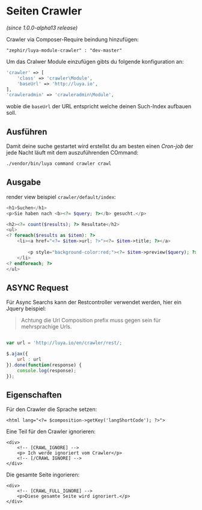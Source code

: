 Seiten Crawler
==============

*(since 1.0.0-alpha13 release)*

Crawler via Composer-Require beindung hinzufügen:

```
"zephir/luya-module-crawler" : "dev-master"
```

Um das Cralwer Module einzufügen gibts du folgende konfiguration an:

```php
'crawler' => [
    'class' => 'crawler\Module',
    'baseUrl' => 'http://luya.io',
],
'crawleradmin' => 'crawleradmin\Module',
```

wobie die `baseUrl` der URL entspricht welche deinen Such-Index aufbauen soll.

Ausführen
---------

Damit deine suche gestartet wird erstellst du am besten einen *Cron-job* der jede Nacht läuft mit dem auszuführenden COmmand:

```sh
./vendor/bin/luya command crawler crawl
```

Ausgabe
-------

render view beispiel `crawler/default/index`:

```php
<h1>Suchen</h1>
<p>Sie haben nach <b><?= $query; ?></b> gesucht.</p>

<h2><?= count($results); ?> Resultate</h2>
<ul>
<? foreach($results as $item): ?>
    <li><a href="<?= $item->url; ?>"><?= $item->title; ?></a>
    
        <p style="background-color:red;"><?= $item->preview($query); ?></p>
    </li>
<? endforeach; ?>
</ul>
```


ASYNC Request
--------------

Für Async Searchs kann der Restcontroller verwendet werden, hier ein Jquery beispiel:

> Achtung die Url Composition prefix muss gegen sein für mehrsprachige Urls.

```javascript

var url = 'http://luya.io/en/crawler/rest/;

$.ajax({
	url : url 
}).done(function(response) {
	console.log(response);
});
```

Eigenschaften
------------------

Für den Crawler die Sprache setzen:

```
<html lang="<?= $composition->getKey('langShortCode'); ?>">
```

Eine Teil für den Crawler ignorieren:

```
<div>
	<!-- [CRAWL_IGNORE] -->
	<p> Ich werde ignoriert vom Crawler</p>
	<!-- [/CRAWL IGNORE] -->
</div>
```

Die gesamte Seite ingorieren:

```
<div>
	<!-- [CRAWL_FULL_IGNORE] --> 
	<p>Diese gesamte Seite wird ignoriert.</p>
</div>